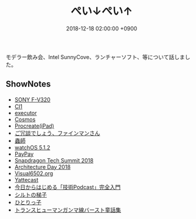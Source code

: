 ﻿---
actor_ids:
  - kou
  - hikaru
audio_file_path: /audio/2.mp3
audio_file_size: 67
date: 2018-12-18 02:00:00 +0900
description: モデラー飲み会、Intel SunnyCove、ランチャーソフト、等について話しました。
duration: "95:07"
layout: article
title: 2. ぺい↓ぺい↑
---
モデラー飲み会、Intel SunnyCove、ランチャーソフト、等について話しました。

## ShowNotes

- [SONY F-V320](https://www.amazon.co.jp/dp/B00009VT6O/ref=asc_df_B00009VT6O2551328/?tag=jpgo-22&creative=9303&creativeASIN=B00009VT6O&linkCode=df0&hvadid=265882564275&hvpos=1o5&hvnetw=g&hvrand=14979409179580075245&hvpone=&hvptwo=&hvqmt=&hvdev=c&hvdvcmdl=&hvlocint=&hvlocphy=1009303&hvtargid=pla-494311622807&th=1&psc=1)　 
- [CI1](https://www.amazon.co.jp/Steinberg-USB-AUDIO-INTERFACE-CI1/dp/B003WI3LNU)
- [executor](http://executor.dk/)
- [Cosmos](https://gumroad.com/l/cosmos)
- [Procreate(iPad)](https://itunes.apple.com/jp/app/procreate/id425073498?mt=8)
- [ご冗談でしょう、ファインマンさん](https://www.amazon.co.jp/%E3%81%94%E5%86%97%E8%AB%87%E3%81%A7%E3%81%97%E3%82%87%E3%81%86%E3%80%81%E3%83%95%E3%82%A1%E3%82%A4%E3%83%B3%E3%83%9E%E3%83%B3%E3%81%95%E3%82%93%E3%80%88%E4%B8%8A%E3%80%89-%E5%B2%A9%E6%B3%A2%E7%8F%BE%E4%BB%A3%E6%96%87%E5%BA%AB-%E3%83%AA%E3%83%81%E3%83%A3%E3%83%BC%E3%83%89-P-%E3%83%95%E3%82%A1%E3%82%A4%E3%83%B3%E3%83%9E%E3%83%B3/dp/4006030053)
- [蟲師](https://www.mushishi-anime.com/)
- [watchOS 5.1.2](https://support.apple.com/ja-jp/HT209085)
- [PayPay](https://paypay.ne.jp/)
- [Snapdragon Tech Summit 2018](https://www.qualcomm.com/company/events/snapdragon-tech-summit)
- [Architecture Day 2018](https://www.anandtech.com/show/13699/intel-architecture-day-2018-core-future-hybrid-x86)
- [Visual6502.org](http://visual6502.org/)
- [Yattecast](https://github.com/r7kamura/yattecast)
- [今日からはじめる「技術Podcast」完全入門 ](https://www.amazon.co.jp/dp/B07FJ61FD3/ref=dp-kindle-redirect?_encoding=UTF8&btkr=1)
- [シルトの梯子](https://www.amazon.co.jp/dp/B078JTWDC5/ref=dp-kindle-redirect?_encoding=UTF8&btkr=1)
- [ひとりっ子](https://www.amazon.co.jp/dp/B00RKN483A/ref=dp-kindle-redirect?_encoding=UTF8&btkr=1)
- [トランスヒューマンガンマ線バースト童話集](https://www.amazon.co.jp/%E3%83%88%E3%83%A9%E3%83%B3%E3%82%B9%E3%83%92%E3%83%A5%E3%83%BC%E3%83%9E%E3%83%B3%E3%82%AC%E3%83%B3%E3%83%9E%E7%B7%9A%E3%83%90%E3%83%BC%E3%82%B9%E3%83%88%E7%AB%A5%E8%A9%B1%E9%9B%86-%E6%97%A9%E5%B7%9D%E6%9B%B8%E6%88%BF-%E4%B8%89%E6%96%B9-%E8%A1%8C%E6%88%90-ebook/dp/B07KJFXDFP/ref=sr_1_1?s=digital-text&ie=UTF8&qid=1545065062&sr=1-1&keywords=%E3%82%AC%E3%83%B3%E3%83%9E%E7%B7%9A%E3%83%90%E3%83%BC%E3%82%B9%E3%83%88)